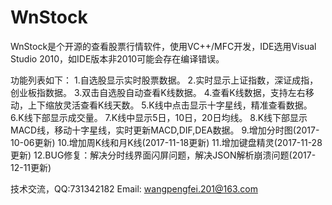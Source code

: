 # WnStock
WnStock是个开源的查看股票行情软件，使用VC++/MFC开发，IDE选用Visual Studio 2010，如IDE版本非2010可能会存在编译错误。

功能列表如下：
1.自选股显示实时股票数据。
2.实时显示上证指数，深证成指，创业板指数据。
3.双击自选股自动查看K线数据。
4.查看K线数据，支持左右移动，上下缩放灵活查看K线天数。
5.K线中点击显示十字星线，精准查看数据。
6.K线下部显示成交量。
7.K线中显示5日，10日，20日均线。
8.K线下部显示MACD线，移动十字星线，实时更新MACD,DIF,DEA数据。
9.增加分时图(2017-10-06更新)
10.增加周K线和月K线(2017-11-18更新)
11.增加键盘精灵(2017-11-28更新)
12.BUG修复：解决分时线界面闪屏问题，解决JSON解析崩溃问题(2017-12-11更新)

技术交流，QQ:731342182
Email: wangpengfei.201@163.com